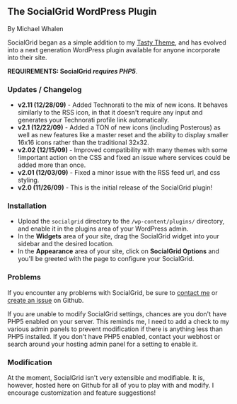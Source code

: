 ## The SocialGrid WordPress Plugin

By Michael Whalen

SocialGrid began as a simple addition to my [Tasty Theme](http://whalesalad.com/tasty), and has evolved into a next generation WordPress plugin available for anyone incorporate into their site.

**REQUIREMENTS: SocialGrid *requires PHP5***.

### Updates / Changelog

* **v2.11 (12/28/09)** - Added Technorati to the mix of new icons. It behaves similarly to the RSS icon, in that it doesn't require any input and generates your Technorati profile link automatically.
* **v2.1 (12/22/09)** - Added a TON of new icons (including Posterous) as well as new features like a master reset and the ability to display smaller 16x16 icons rather than the traditional 32x32.
* **v2.02 (12/15/09)** - Improved compatibility with many themes with some !important action on the CSS and fixed an issue where services could be added more than once.
* **v2.01 (12/03/09)** - Fixed a minor issue with the RSS feed url, and css styling.
* **v2.0  (11/26/09)** - This is the initial release of the SocialGrid plugin!

### Installation

* Upload the `socialgrid` directory to the `/wp-content/plugins/` directory, and enable it in the plugins area of your WordPress admin.
* In the **Widgets** area of your site, drag the SocialGrid widget into your sidebar and the desired location.
* In the **Appearance** area of your site, click on **SocialGrid Options** and you'll be greeted with the page to configure your SocialGrid.

### Problems

If you encounter any problems with SocialGrid, be sure to [contact me](http://whalesalad.com/contact) or [create an issue](http://github.com/whalesalad/socialgrid/issues) on Github.

If you are unable to modify SocialGrid settings, chances are you don't have PHP5 enabled on your server. This reminds me, I need to add a check to my various admin panels to prevent modification if there is anything less than PHP5 installed. If you don't have PHP5 enabled, contact your webhost or search around your hosting admin panel for a setting to enable it.

### Modification

At the moment, SocialGrid isn't very extensible and modifiable. It is, however, hosted here on Github for all of you to play with and modify. I encourage customization and feature suggestions!